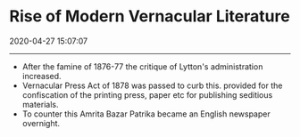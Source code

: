 # Rise of Modern Vernacular Literature

2020-04-27 15:07:07


---

- After the famine of 1876-77 the critique of Lytton's administration increased.
- Vernacular Press Act of 1878 was passed to curb this. provided for the confiscation of the printing press, paper etc for publishing seditious materials.
- To counter this Amrita Bazar Patrika became an English newspaper overnight.
